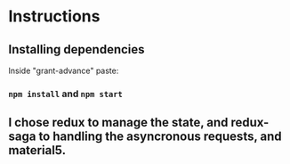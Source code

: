 # Instructions

## Installing dependencies

Inside "grant-advance" paste:

### `npm install` and `npm start`

## I chose redux to manage the state, and redux-saga to handling the asyncronous requests, and material5.

